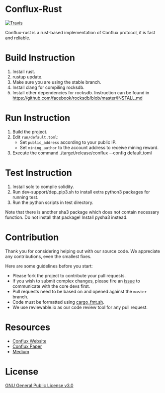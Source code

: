 # Conflux-Rust
[![Travis](https://travis-ci.com/Conflux-Chain/conflux-rust.svg?branch=master)](https://travis-ci.com/Conflux-Chain/conflux-rust#)

Conflux-rust is a rust-based implementation of Conflux protocol, it is fast and reliable.

# Build Instruction

1. Install rust.
2. rustup update.
3. Make sure you are using the stable branch.
4. Install clang for compiling rocksdb.
5. Install other dependencies for rocksdb. Instruction can be found in https://github.com/facebook/rocksdb/blob/master/INSTALL.md

# Run Instruction

1. Build the project.
2. Edit `run/default.toml`: 
    * Set `public_address` according to your public IP.
    * Set `mining_author` to the account address to receive mining reward.
3. Execute the command
        ./target/release/conflux --config default.toml

# Test Instruction

1. Install solc to compile solidity.
2. Run dev-support/dep_pip3.sh to install extra python3 packages for running test.
3. Run the python scripts in test directory.

Note that there is another sha3 package which does not contain necessary function. Do not install that package! Install pysha3 instead.

# Contribution

Thank you for considering helping out with our source code. We appreciate any contributions, even the smallest fixes.

Here are some guidelines before you start:
* Please fork the project to contribute your pull requests.
* If you wish to submit complex changes, please fire an [issue](https://github.com/Conflux-Chain/conflux-rust/issues) to communicate with the core devs first. 
* Pull requests need to be based on and opened against the `master` branch.
* Code must be formatted using [cargo_fmt.sh](https://github.com/Conflux-Chain/conflux-rust/blob/master/cargo_fmt.sh).
* We use reviewable.io as our code review tool for any pull request.

# Resources

* [Conflux Website](https://www.conflux-chain.org/)
* [Conflux Paper](https://arxiv.org/abs/1805.03870)
* [Medium](https://medium.com/@Confluxchain)

# License

[GNU General Public License v3.0](https://github.com/Conflux-Chain/conflux-rust/blob/master/LICENSE)